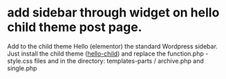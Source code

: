 # add sidebar through widget on hello child theme post page.

Add to the child theme Hello (elementor) the standard Wordpress sidebar.
Just install the child theme (<a href="https://github.com/elementor/hello-theme-child" target="_blank">hello-child</a>) and replace the function.php - style.css files
and in the directory: templates-parts / archive.php and single.php 
